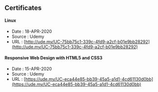 ## Certificates

#### Linux
* Date   : 18-APR-2020
* Source : Udemy
* URL    : [http://ude.my/UC-75bb75c1-339c-4fd9-a2cf-b01e9bb28292](http://ude.my/UC-75bb75c1-339c-4fd9-a2cf-b01e9bb28292)

#### Responsive Web Design with HTML5 and CSS3
* Date   : 15-APR-2020
* Source : Udemy
* URL    : [https://ude.my/UC-eca44e85-bb39-45a5-a1d1-4cd61130d0bb](https://ude.my/UC-eca44e85-bb39-45a5-a1d1-4cd61130d0bb)
